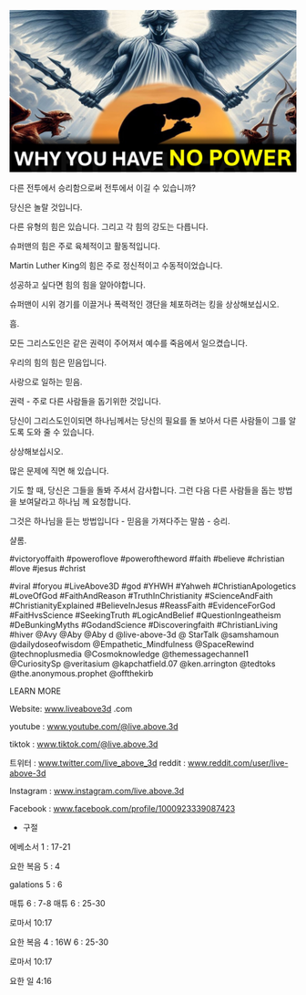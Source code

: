 ![Video cover image](../cover.jpg "cover photo")

다른 전투에서 승리함으로써 전투에서 이길 수 있습니까?

당신은 놀랄 것입니다.

다른 유형의 힘은 있습니다. 그리고 각 힘의 강도는 다릅니다.

슈퍼맨의 힘은 주로 육체적이고 활동적입니다.

Martin Luther King의 힘은 주로 정신적이고 수동적이었습니다.

성공하고 싶다면 힘의 힘을 알아야합니다.

슈퍼맨이 시위 경기를 이끌거나 폭력적인 갱단을 체포하려는 킹을 상상해보십시오.

흠.

모든 그리스도인은 같은 권력이 주어져서 예수를 죽음에서 일으켰습니다.

우리의 힘의 힘은 믿음입니다.

사랑으로 일하는 믿음.

권력 - 주로 다른 사람들을 돕기위한 것입니다.

당신이 그리스도인이되면 하나님께서는 당신의 필요를 돌 보아서 다른 사람들이 그를 알도록 도와 줄 수 있습니다.

상상해보십시오.

많은 문제에 직면 해 있습니다.

기도 할 때, 당신은 그들을 돌봐 주셔서 감사합니다. 그런 다음 다른 사람들을 돕는 방법을 보여달라고 하나님 께 요청합니다.

그것은 하나님을 듣는 방법입니다 - 믿음을 가져다주는 말씀 - 승리.

샬롬.


#victoryoffaith #poweroflove #poweroftheword #faith #believe #christian #love #jesus #christ

#viral #foryou #LiveAbove3D #god #YHWH #Yahweh #ChristianApologetics #LoveOfGod #FaithAndReason #TruthInChristianity #ScienceAndFaith #ChristianityExplained #BelieveInJesus #ReassFaith #EvidenceForGod #FaitHvsScience #SeekingTruth #LogicAndBelief #QuestionIngeatheism #DeBunkingMyths #GodandScience #Discoveringfaith #ChristianLiving #hiver @Avy @Aby @Aby d @live-above-3d @ StarTalk @samshamoun @dailydoseofwisdom @Empathetic_Mindfulness @SpaceRewind @technoplusmedia @Cosmoknowledge @themessagechannel1 @CuriositySp @veritasium @kapchatfield.07 @ken.arrington @tedtoks @the.anonymous.prophet @offthekirb

LEARN MORE


Website: www.liveabove3d .com

youtube : www.youtube.com/@live.above.3d

tiktok : www.tiktok.com/@live.above.3d

트위터 : www.twitter.com/live_above_3d   reddit : www.reddit.com/user/live-above-3d

Instagram : www.instagram.com/live.above.3d

Facebook : www.facebook.com/profile/1000923339087423

- 구절

에베소서 1 : 17-21


요한 복음 5 : 4

galations 5 : 6

매튜 6 : 7-8 매튜 6 : 25-30

로마서 10:17

요한 복음 4 : 16W 6 : 25-30

로마서 10:17

요한 일 4:16



